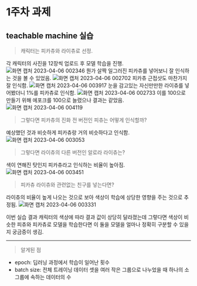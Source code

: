 1주차 과제
====
teachable machine 실습
----
> 캐릭터는 피카츄와 라이츄로 선정. 

각 캐릭터의 사진을 12장씩 업로드 후 모델 학습을 진행.
![화면 캡처 2023-04-06 002346](https://user-images.githubusercontent.com/128311918/230134837-f5299842-eed7-47e7-a841-f69d37e2db3b.jpg)
뭔가 살짝 일그러진 피카츄를 넣어보니 잘 인식하는 것을 볼 수 있었음.
![화면 캡처 2023-04-06 002702](https://user-images.githubusercontent.com/128311918/230135144-f610099a-a175-4c72-a896-f26bade25ebb.jpg)
피카츄 근접샷도 마찬가지 잘 인식함.
![화면 캡처 2023-04-06 003917](https://user-images.githubusercontent.com/128311918/230136059-4b70ad82-a56f-437b-b328-c9a65eed194f.jpg)
눈을 감고있는 자신만만한 라이츄를 넣어봤더니 1%를 피카츄로 인식함.
![화면 캡처 2023-04-06 002733](https://user-images.githubusercontent.com/128311918/230135470-90fe26c1-3799-4df4-9df3-bd1228e00f6b.jpg)
이를 100으로 만들기 위해 에포크를 100으로 늘렸으나 결과는 같았음.
![화면 캡처 2023-04-06 004119](https://user-images.githubusercontent.com/128311918/230135663-74d3156f-26fe-4ad6-a7a6-e52ab5687ae1.jpg)
>그렇다면 피카츄의 진화 전 버전인 피츄는 어떻게 인식할까?

예상했던 것과 비슷하게 피카츄랑 거의 비슷하다고 인식함.
![화면 캡처 2023-04-06 003053](https://user-images.githubusercontent.com/128311918/230136106-0f37d494-6245-42cd-a81f-81989a94cb0b.jpg)
>그렇다면 라이츄의 다른 버전인 알로라 라이츄는?

색이 연해진 탓인지 피카츄라고 인식하는 비율이 높아짐.
![화면 캡처 2023-04-06 003451](https://user-images.githubusercontent.com/128311918/230136567-fcd9976f-808e-4922-886c-bb990b65d2f4.jpg)

>피카츄 라이츄와 관련없는 친구를 넣는다면?

라이츄의 비율이 높게 나오는 것으로 보아 색상이 학습에 상당한 영향을 주는 것으로 추정됨.
![화면 캡처 2023-04-06 003331](https://user-images.githubusercontent.com/128311918/230136762-aae3e5a3-48fa-4d6f-ac2e-36dca711c925.jpg)

이번 실습 결과 캐릭터의 색상에 따라 결과 값이 상당히 달라졌는데
그렇다면 색상이 비슷한 피츄와 피카츄로 모델을 학습한다면 이 둘을 모델을 얼마나 정확히 구분할 수 있을지 궁금증이 생김.

-----------------------------
>알게된 점
* epoch: 딥러닝 과정에서 학습이 일어난 횟수
* batch size: 전체 트레이닝 데이터 셋을 여러 작은 그룹으로 나누었을 때 하나의 소그룹에 속하는 데이터의 수






